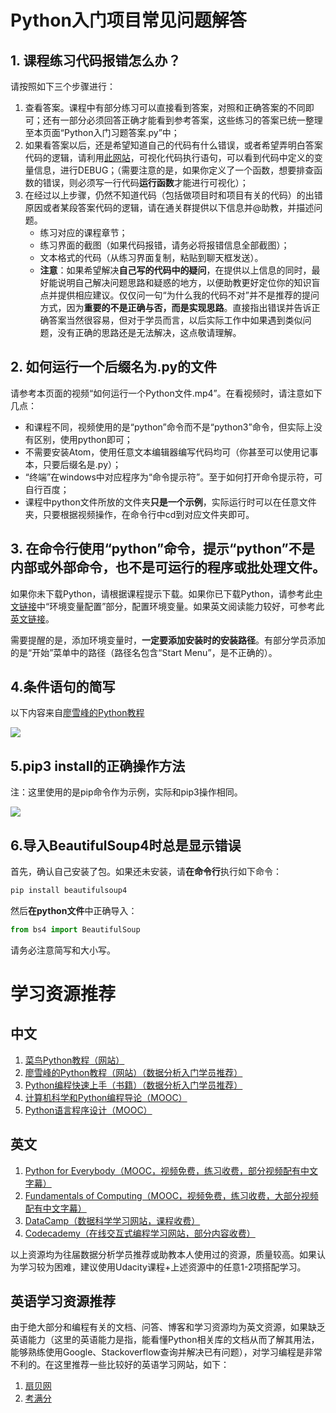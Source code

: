 # Python入门项目常见问题解答

## 1. 课程练习代码报错怎么办？

请按照如下三个步骤进行：

1. 查看答案。课程中有部分练习可以直接看到答案，对照和正确答案的不同即可；还有一部分必须回答正确才能看到参考答案，这些练习的答案已统一整理至本页面“Python入门习题答案.py”中；
2. 如果看答案以后，还是希望知道自己的代码有什么错误，或者希望弄明白答案代码的逻辑，请利用[此网站](http://www.pythontutor.com/visualize.html#mode=edit)，可视化代码执行语句，可以看到代码中定义的变量信息，进行DEBUG；（需要注意的是，如果你定义了一个函数，想要排查函数的错误，则必须写一行代码**运行函数**才能进行可视化）；
3. 在经过以上步骤，仍然不知道代码（包括做项目时和项目有关的代码）的出错原因或者某段答案代码的逻辑，请在通关群提供以下信息并@助教，并描述问题。
    - 练习对应的课程章节；
    - 练习界面的截图（如果代码报错，请务必将报错信息全部截图）；
    - 文本格式的代码（从练习界面复制，粘贴到聊天框发送）。
    - **注意**：如果希望解决**自己写的代码中的疑问**，在提供以上信息的同时，最好能说明自己解决问题思路和疑惑的地方，以便助教更好定位你的知识盲点并提供相应建议。仅仅问一句“为什么我的代码不对”并不是推荐的提问方式，因为**重要的不是正确与否，而是实现思路**。直接指出错误并告诉正确答案当然很容易，但对于学员而言，以后实际工作中如果遇到类似问题，没有正确的思路还是无法解决，这点敬请理解。

## 2. 如何运行一个后缀名为.py的文件

请参考本页面的视频“如何运行一个Python文件.mp4”。在看视频时，请注意如下几点：

- 和课程不同，视频使用的是“python”命令而不是“python3”命令，但实际上没有区别，使用python即可；
- 不需要安装Atom，使用任意文本编辑器编写代码均可（你甚至可以使用记事本，只要后缀名是.py）；
- “终端”在windows中对应程序为“命令提示符”。至于如何打开命令提示符，可自行百度；
- 课程中python文件所放的文件夹**只是一个示例**，实际运行时可以在任意文件夹，只要根据视频操作，在命令行中cd到对应文件夹即可。

## 3. 在命令行使用“python”命令，提示“python”不是内部或外部命令，也不是可运行的程序或批处理文件。

如果你未下载Python，请根据课程提示下载。如果你已下载Python，请参考此[中文链接](http://www.runoob.com/python/python-install.html)中“环境变量配置”部分，配置环境变量。如果英文阅读能力较好，可参考此[英文链接](https://stackoverflow.com/questions/13596505/python-not-working-in-command-prompt)。

需要提醒的是，添加环境变量时，**一定要添加安装时的安装路径**。有部分学员添加的是“开始”菜单中的路径（路径名包含“Start Menu”，是不正确的）。

## 4.条件语句的简写

以下内容来自[廖雪峰的Python教程](https://www.liaoxuefeng.com/wiki/0014316089557264a6b348958f449949df42a6d3a2e542c000/001431675624710bb20e9734ef343bbb4bd64bcd37d4b52000)

![](https://i.imgur.com/MzIgQAS.png)


## 5.pip3 install的正确操作方法

注：这里使用的是pip命令作为示例，实际和pip3操作相同。

![](https://i.imgur.com/GRZUlUd.gif)

## 6.导入BeautifulSoup4时总是显示错误

首先，确认自己安装了包。如果还未安装，请**在命令行**执行如下命令：

```cmd
pip install beautifulsoup4
```

然后**在python文件**中正确导入：

```python
from bs4 import BeautifulSoup
```

请务必注意简写和大小写。


# 学习资源推荐

## 中文
1. [菜鸟Python教程（网站）](http://www.runoob.com/python3/python3-tutorial.html)
2. [廖雪峰的Python教程（网站）（数据分析入门学员推荐）](https://www.liaoxuefeng.com/wiki/0014316089557264a6b348958f449949df42a6d3a2e542c000)
3. [Python编程快速上手（书籍）（数据分析入门学员推荐）](https://book.douban.com/subject/26836700/)
4. [计算机科学和Python编程导论（MOOC）](https://www.xuetangx.com/courses/course-v1:MITx+6_00_1x+sp/about)
5. [Python语言程序设计（MOOC）](http://www.icourse163.org/course/BIT-268001)

## 英文
1. [Python for Everybody（MOOC，视频免费，练习收费，部分视频配有中文字幕）](https://zh.coursera.org/specializations/python)
2. [Fundamentals of Computing（MOOC，视频免费，练习收费，大部分视频配有中文字幕）](https://zh.coursera.org/specializations/computer-fundamentals)
3. [DataCamp（数据科学学习网站，课程收费）](https://www.datacamp.com/)
4. [Codecademy（在线交互式编程学习网站，部分内容收费）](https://www.codecademy.com/)

以上资源均为往届数据分析学员推荐或助教本人使用过的资源，质量较高。如果认为学习较为困难，建议使用Udacity课程+上述资源中的任意1-2项搭配学习。

## 英语学习资源推荐

由于绝大部分和编程有关的文档、问答、博客和学习资源均为英文资源，如果缺乏英语能力（这里的英语能力是指，能看懂Python相关库的文档从而了解其用法，能够熟练使用Google、Stackoverflow查询并解决已有问题），对学习编程是非常不利的。在这里推荐一些比较好的英语学习网站，如下：

1. [扇贝网](https://www.shanbay.com/)
2. [考满分](http://www.kmf.com/)

